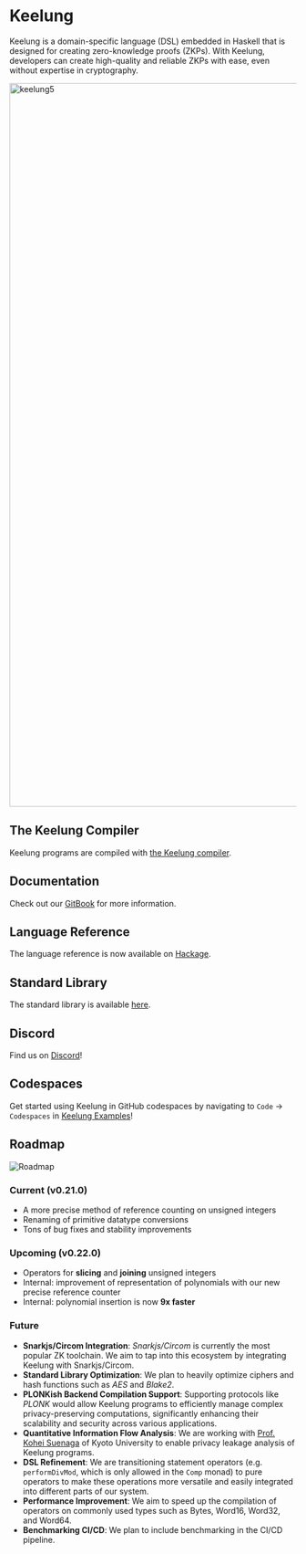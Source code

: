# Keelung

Keelung is a domain-specific language (DSL) embedded in Haskell that is designed for creating zero-knowledge proofs (ZKPs). With Keelung, developers can create high-quality and reliable ZKPs with ease, even without expertise in cryptography.

<img width="1268" alt="keelung5" src="https://user-images.githubusercontent.com/97019448/219329651-d30c0134-f153-4755-979f-c5b77d6d2724.png">

## The Keelung Compiler

Keelung programs are compiled with [the Keelung compiler](https://github.com/btq-ag/keelung-compiler).

## Documentation

Check out our [GitBook](https://btq.gitbook.io/keelung/) for more information.

## Language Reference

The language reference is now available on [Hackage](https://hackage.haskell.org/package/keelung).

## Standard Library

The standard library is available [here](https://github.com/btq-ag/keelung-stdlib).

## Discord
Find us on [Discord](https://discord.gg/nTr2kBmW2q)!

## Codespaces
Get started using Keelung in GitHub codespaces by navigating to `Code` -> `Codespaces` in [Keelung Examples](https://github.com/btq-ag/keelung-examples/)!

## Roadmap 
![Roadmap](https://github.com/btq-ag/keelung/assets/797844/ddfedd16-703d-4065-a458-b39ef3105dce)

### Current (v0.21.0)

- A more precise method of reference counting on unsigned integers
- Renaming of primitive datatype conversions
- Tons of bug fixes and stability improvements

### Upcoming (v0.22.0)

- Operators for **slicing** and **joining** unsigned integers
- Internal: improvement of representation of polynomials with our new precise reference counter
- Internal: polynomial insertion is now **9x faster**

### Future


- **Snarkjs/Circom Integration**: _Snarkjs/Circom_ is currently the most popular ZK toolchain. We aim to tap into this ecosystem by integrating Keelung with Snarkjs/Circom.
- **Standard Library Optimization**: We plan to heavily optimize ciphers and hash functions such as _AES_ and _Blake2_.
- **PLONKish Backend Compilation Support**: Supporting protocols like _PLONK_ would allow Keelung programs to efficiently manage complex privacy-preserving computations, significantly enhancing their scalability and security across various applications.
- **Quantitative Information Flow Analysis**: We are working with [Prof. Kohei Suenaga](https://www.fos.kuis.kyoto-u.ac.jp/~ksuenaga/) of Kyoto University to enable privacy leakage analysis of Keelung programs.
- **DSL Refinement**: We are transitioning statement operators (e.g. `performDivMod`, which is only allowed in the `Comp` monad) to pure operators to make these operations more versatile and easily integrated into different parts of our system.
- **Performance Improvement**: We aim to speed up the compilation of operators on commonly used types such as Bytes, Word16, Word32, and Word64.
- **Benchmarking CI/CD**: We plan to include benchmarking in the CI/CD pipeline.
